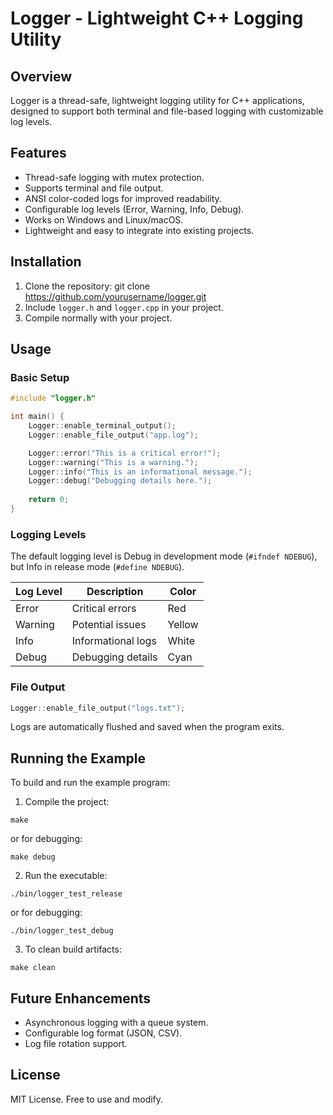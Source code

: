 # Logger - Lightweight C++ Logging Utility

## Overview
Logger is a thread-safe, lightweight logging utility for C++ applications, designed to support both terminal and file-based logging with customizable log levels.

## Features
- Thread-safe logging with mutex protection.
- Supports terminal and file output.
- ANSI color-coded logs for improved readability.
- Configurable log levels (Error, Warning, Info, Debug).
- Works on Windows and Linux/macOS.
- Lightweight and easy to integrate into existing projects.

## Installation
1. Clone the repository:
   git clone https://github.com/yourusername/logger.git
2. Include `logger.h` and `logger.cpp` in your project.
3. Compile normally with your project.

## Usage
### Basic Setup
```cpp
#include "logger.h"

int main() {
    Logger::enable_terminal_output();
    Logger::enable_file_output("app.log");

    Logger::error("This is a critical error!");
    Logger::warning("This is a warning.");
    Logger::info("This is an informational message.");
    Logger::debug("Debugging details here.");
    
    return 0;
}
```

### Logging Levels
The default logging level is Debug in development mode (`#ifndef NDEBUG`), but Info in release mode (`#define NDEBUG`).

Log Level | Description | Color
--------- | ----------- | ------
Error     | Critical errors | Red
Warning   | Potential issues | Yellow
Info      | Informational logs | White
Debug     | Debugging details | Cyan

### File Output
```cpp
Logger::enable_file_output("logs.txt");
```

Logs are automatically flushed and saved when the program exits.

## Running the Example
To build and run the example program:
1. Compile the project:
```
make
```
or for debugging:
```
make debug
```
2. Run the executable:
```
./bin/logger_test_release
```
or for debugging:
```
./bin/logger_test_debug
```
3. To clean build artifacts:
```
make clean
```

## Future Enhancements
- Asynchronous logging with a queue system.
- Configurable log format (JSON, CSV).
- Log file rotation support.

## License
MIT License. Free to use and modify.

